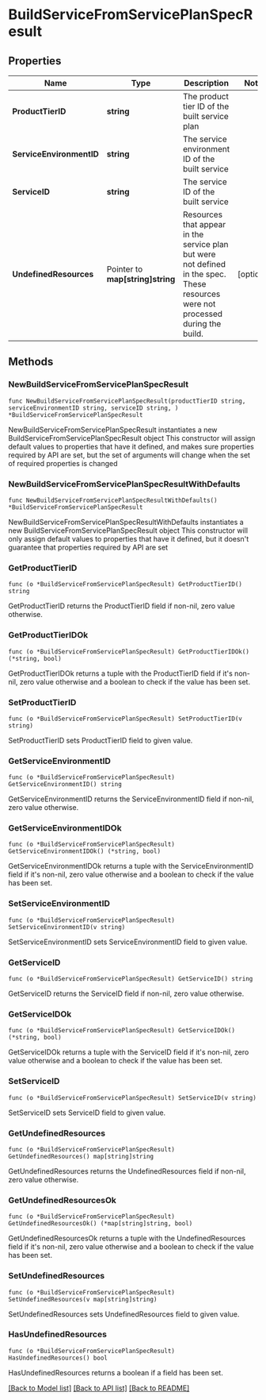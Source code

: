 # BuildServiceFromServicePlanSpecResult

## Properties

Name | Type | Description | Notes
------------ | ------------- | ------------- | -------------
**ProductTierID** | **string** | The product tier ID of the built service plan | 
**ServiceEnvironmentID** | **string** | The service environment ID of the built service | 
**ServiceID** | **string** | The service ID of the built service | 
**UndefinedResources** | Pointer to **map[string]string** | Resources that appear in the service plan but were not defined in the spec. These resources were not processed during the build. | [optional] 

## Methods

### NewBuildServiceFromServicePlanSpecResult

`func NewBuildServiceFromServicePlanSpecResult(productTierID string, serviceEnvironmentID string, serviceID string, ) *BuildServiceFromServicePlanSpecResult`

NewBuildServiceFromServicePlanSpecResult instantiates a new BuildServiceFromServicePlanSpecResult object
This constructor will assign default values to properties that have it defined,
and makes sure properties required by API are set, but the set of arguments
will change when the set of required properties is changed

### NewBuildServiceFromServicePlanSpecResultWithDefaults

`func NewBuildServiceFromServicePlanSpecResultWithDefaults() *BuildServiceFromServicePlanSpecResult`

NewBuildServiceFromServicePlanSpecResultWithDefaults instantiates a new BuildServiceFromServicePlanSpecResult object
This constructor will only assign default values to properties that have it defined,
but it doesn't guarantee that properties required by API are set

### GetProductTierID

`func (o *BuildServiceFromServicePlanSpecResult) GetProductTierID() string`

GetProductTierID returns the ProductTierID field if non-nil, zero value otherwise.

### GetProductTierIDOk

`func (o *BuildServiceFromServicePlanSpecResult) GetProductTierIDOk() (*string, bool)`

GetProductTierIDOk returns a tuple with the ProductTierID field if it's non-nil, zero value otherwise
and a boolean to check if the value has been set.

### SetProductTierID

`func (o *BuildServiceFromServicePlanSpecResult) SetProductTierID(v string)`

SetProductTierID sets ProductTierID field to given value.


### GetServiceEnvironmentID

`func (o *BuildServiceFromServicePlanSpecResult) GetServiceEnvironmentID() string`

GetServiceEnvironmentID returns the ServiceEnvironmentID field if non-nil, zero value otherwise.

### GetServiceEnvironmentIDOk

`func (o *BuildServiceFromServicePlanSpecResult) GetServiceEnvironmentIDOk() (*string, bool)`

GetServiceEnvironmentIDOk returns a tuple with the ServiceEnvironmentID field if it's non-nil, zero value otherwise
and a boolean to check if the value has been set.

### SetServiceEnvironmentID

`func (o *BuildServiceFromServicePlanSpecResult) SetServiceEnvironmentID(v string)`

SetServiceEnvironmentID sets ServiceEnvironmentID field to given value.


### GetServiceID

`func (o *BuildServiceFromServicePlanSpecResult) GetServiceID() string`

GetServiceID returns the ServiceID field if non-nil, zero value otherwise.

### GetServiceIDOk

`func (o *BuildServiceFromServicePlanSpecResult) GetServiceIDOk() (*string, bool)`

GetServiceIDOk returns a tuple with the ServiceID field if it's non-nil, zero value otherwise
and a boolean to check if the value has been set.

### SetServiceID

`func (o *BuildServiceFromServicePlanSpecResult) SetServiceID(v string)`

SetServiceID sets ServiceID field to given value.


### GetUndefinedResources

`func (o *BuildServiceFromServicePlanSpecResult) GetUndefinedResources() map[string]string`

GetUndefinedResources returns the UndefinedResources field if non-nil, zero value otherwise.

### GetUndefinedResourcesOk

`func (o *BuildServiceFromServicePlanSpecResult) GetUndefinedResourcesOk() (*map[string]string, bool)`

GetUndefinedResourcesOk returns a tuple with the UndefinedResources field if it's non-nil, zero value otherwise
and a boolean to check if the value has been set.

### SetUndefinedResources

`func (o *BuildServiceFromServicePlanSpecResult) SetUndefinedResources(v map[string]string)`

SetUndefinedResources sets UndefinedResources field to given value.

### HasUndefinedResources

`func (o *BuildServiceFromServicePlanSpecResult) HasUndefinedResources() bool`

HasUndefinedResources returns a boolean if a field has been set.


[[Back to Model list]](../README.md#documentation-for-models) [[Back to API list]](../README.md#documentation-for-api-endpoints) [[Back to README]](../README.md)


